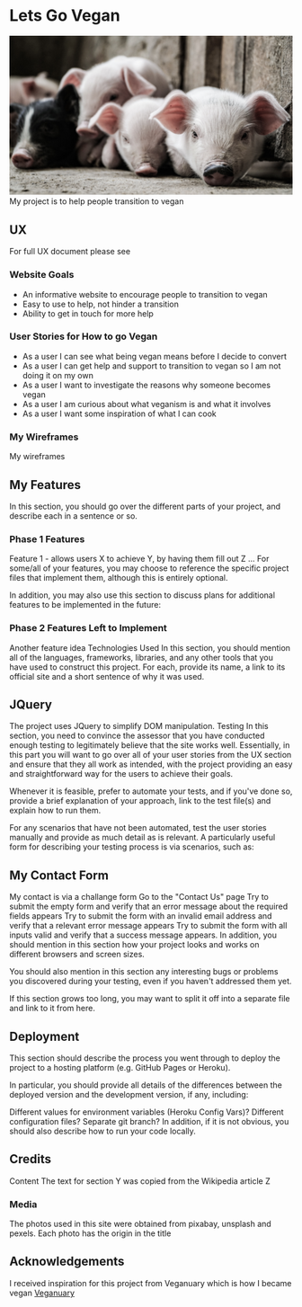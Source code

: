 # Lets Go Vegan

![Cute Pig](/assets/images/baby-pigs-unsplash.jpg)
My project is to help people transition to vegan 

## UX
For full UX document please see 

### Website Goals

* An informative website to encourage people to transition to vegan
* Easy to use to help, not hinder a transition
* Ability to get in touch for more help


### User Stories for How to go Vegan

* As a user I can see what being vegan means before I decide to convert
* As a user I can get help and support to transition to vegan so I am not doing it on my own
* As a user I want to investigate the reasons why someone becomes vegan
* As a user I am curious about what veganism is and what it involves
* As a user I want some inspiration of what I can cook 

### My Wireframes
My wireframes 


## My Features
In this section, you should go over the different parts of your project, and describe each in a sentence or so.

### Phase 1 Features
Feature 1 - allows users X to achieve Y, by having them fill out Z
...
For some/all of your features, you may choose to reference the specific project files that implement them, although this is entirely optional.

In addition, you may also use this section to discuss plans for additional features to be implemented in the future:

### Phase 2 Features Left to Implement
Another feature idea
Technologies Used
In this section, you should mention all of the languages, frameworks, libraries, and any other tools that you have used to construct this project. For each, provide its name, a link to its official site and a short sentence of why it was used.

## JQuery
The project uses JQuery to simplify DOM manipulation.
Testing
In this section, you need to convince the assessor that you have conducted enough testing to legitimately believe that the site works well. Essentially, in this part you will want to go over all of your user stories from the UX section and ensure that they all work as intended, with the project providing an easy and straightforward way for the users to achieve their goals.

Whenever it is feasible, prefer to automate your tests, and if you've done so, provide a brief explanation of your approach, link to the test file(s) and explain how to run them.

For any scenarios that have not been automated, test the user stories manually and provide as much detail as is relevant. A particularly useful form for describing your testing process is via scenarios, such as:

## My Contact Form
My contact is via a challange form
Go to the "Contact Us" page
Try to submit the empty form and verify that an error message about the required fields appears
Try to submit the form with an invalid email address and verify that a relevant error message appears
Try to submit the form with all inputs valid and verify that a success message appears.
In addition, you should mention in this section how your project looks and works on different browsers and screen sizes.

You should also mention in this section any interesting bugs or problems you discovered during your testing, even if you haven't addressed them yet.

If this section grows too long, you may want to split it off into a separate file and link to it from here.

## Deployment
This section should describe the process you went through to deploy the project to a hosting platform (e.g. GitHub Pages or Heroku).

In particular, you should provide all details of the differences between the deployed version and the development version, if any, including:

Different values for environment variables (Heroku Config Vars)?
Different configuration files?
Separate git branch?
In addition, if it is not obvious, you should also describe how to run your code locally.

## Credits
Content
The text for section Y was copied from the Wikipedia article Z
### Media
The photos used in this site were obtained from pixabay, unsplash and pexels. Each photo has the origin in the title

## Acknowledgements
I received inspiration for this project from Veganuary which is how I became vegan [Veganuary](https://uk.veganuary.com/)